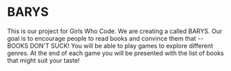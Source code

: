 # BARYS
This is our project for Girls Who Code. We are creating a called BARYS.
Our goal is to encourage people to read books and convince them that -- BOOKS DON'T SUCK!
You will be able to play games to explore different genres.
At the end of each game you will be presented with the list of books that might suit your taste!
